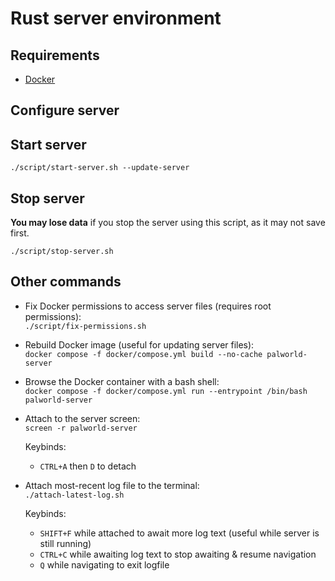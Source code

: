 # Rust server environment

## Requirements

- [Docker](https://docs.docker.com/get-docker/)

## Configure server

## Start server

`./script/start-server.sh --update-server`

## Stop server

**You may lose data** if you stop the server using this script, as it may not
save first.

`./script/stop-server.sh`

## Other commands

- Fix Docker permissions to access server files (requires root permissions):  
  `./script/fix-permissions.sh`

- Rebuild Docker image (useful for updating server files):  
  `docker compose -f docker/compose.yml build --no-cache palworld-server`

- Browse the Docker container with a bash shell:  
  `docker compose -f docker/compose.yml run --entrypoint /bin/bash palworld-server`

- Attach to the server screen:  
  `screen -r palworld-server`

  Keybinds:
  - `CTRL+A` then `D` to detach

<!-- line break -->

- Attach most-recent log file to the terminal:  
  `./attach-latest-log.sh`

  Keybinds:
  - `SHIFT+F` while attached to await more log text (useful while server is
              still running)
  - `CTRL+C` while awaiting log text to stop awaiting & resume navigation
  - `Q` while navigating to exit logfile

